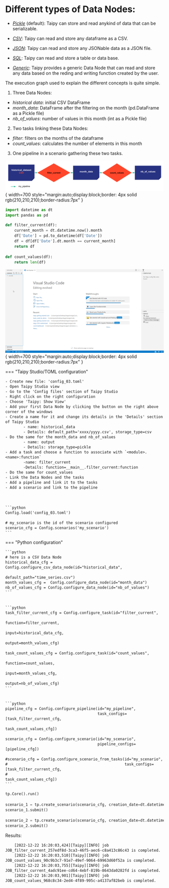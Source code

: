 
# Different types of Data Nodes:

- *[Pickle](https://docs.taipy.io/en/latest/manuals/core/config/data-node-config/#pickle)* (default): Taipy can store and read anykind of data that can be serializable.

- *[CSV](https://docs.taipy.io/en/latest/manuals/core/config/data-node-config/#csv)*: Taipy can read and store any dataframe as a CSV.

- *[JSON](https://docs.taipy.io/en/latest/manuals/core/config/data-node-config/#json)*: Taipy can read and store any JSONable data as a JSON file.

- *[SQL](https://docs.taipy.io/en/latest/manuals/core/config/data-node-config/#sql)*: Taipy can read and store a table or data base.

- *[Generic](https://docs.taipy.io/en/latest/manuals/core/config/data-node-config/#generic)*: Taipy provides a generic Data Node that can read and store any data based on the reding and writing function created by the user.

The execution graph used to explain the different concepts is quite simple.

1) Three Data Nodes:
- _historical data_: initial CSV DataFrame
- _month_data_: DataFrame after the filtering on the month (pd.DataFrame as a Pickle file)
- _nb_of_values_: number of values in this month (int as a Pickle file)

2) Two tasks linking these Data Nodes:
- _filter_: filters on the months of the dataframe
- _count_values_: calculates the number of elements in this month

3) One pipeline in a scenario gathering these two tasks.

![](config_03.svg){ width=700 style="margin:auto;display:block;border: 4px solid rgb(210,210,210);border-radius:7px" }

```python
import datetime as dt
import pandas as pd
```

```python
def filter_current(df):
    current_month = dt.datetime.now().month
    df['Date'] = pd.to_datetime(df['Date']) 
    df = df[df['Date'].dt.month == current_month]
    return df

def count_values(df):
    return len(df)
```


![](config_03.gif){ width=700 style="margin:auto;display:block;border: 4px solid rgb(210,210,210);border-radius:7px" }


=== "Taipy Studio/TOML configuration"

    - Create new file: 'config_03.toml'
    - Open Taipy Studio view
    - Go to the 'Config files' section of Taipy Studio
    - Right click on the right configuration
    - Choose 'Taipy: Show View'
    - Add your first Data Node by clicking the button on the right above corner of the windows
    - Create a name for it and change its details in the 'Details' section of Taipy Studio
            - name: historical_data
            - Details: default_path='xxxx/yyyy.csv', storage_type=csv
    - Do the same for the month_data and nb_of_values
            - name: output
            - Details: storage_type=pickle
    - Add a task and choose a function to associate with `<module>.<name>:function`
            -name: filter_current
            -Details: function=__main__.filter_current:function
    - Do the same for count_values
    - Link the Data Nodes and the tasks
    - Add a pipeline and link it to the tasks
    - Add a scenario and link to the pipeline



    ```python
    Config.load('config_03.toml')

    # my_scenario is the id of the scenario configured
    scenario_cfg = Config.scenarios('my_scenario')
    ```

=== "Python configuration"

    ```python
    # here is a CSV Data Node
    historical_data_cfg = Config.configure_csv_data_node(id="historical_data",
                                                         default_path="time_series.csv")
    month_values_cfg =  Config.configure_data_node(id="month_data")
    nb_of_values_cfg = Config.configure_data_node(id="nb_of_values")
    ```


    ```python
    task_filter_current_cfg = Config.configure_task(id="filter_current",
                                                     function=filter_current,
                                                     input=historical_data_cfg,
                                                     output=month_values_cfg)

    task_count_values_cfg = Config.configure_task(id="count_values",
                                                     function=count_values,
                                                     input=month_values_cfg,
                                                     output=nb_of_values_cfg)
    ```


    ```python
    pipeline_cfg = Config.configure_pipeline(id="my_pipeline",
                                             task_configs=[task_filter_current_cfg,
                                                           task_count_values_cfg])

    scenario_cfg = Config.configure_scenario(id="my_scenario",
                                             pipeline_configs=[pipeline_cfg])

    #scenario_cfg = Config.configure_scenario_from_tasks(id="my_scenario",
    #                                                    task_configs=[task_filter_current_cfg,
    #                                                                  task_count_values_cfg])
    ```


```Python
tp.Core().run()

scenario_1 = tp.create_scenario(scenario_cfg, creation_date=dt.datetime(2022,10,7), name="Scenario 2022/10/7")
scenario_1.submit()

scenario_2 = tp.create_scenario(scenario_cfg, creation_date=dt.datetime(2022,10,7), name="Scenario 2022/10/7")
scenario_2.submit()
```
Results:
```
    [2022-12-22 16:20:03,424][Taipy][INFO] job JOB_filter_current_257edf8d-3ca3-46f5-aec6-c8a413c86c43 is completed.
    [2022-12-22 16:20:03,510][Taipy][INFO] job JOB_count_values_90c9b3c7-91e7-49ef-9064-69963d60f52a is completed.
    [2022-12-22 16:20:03,755][Taipy][INFO] job JOB_filter_current_4adc91ee-cd64-4ebf-819b-8643da0282fd is completed.
    [2022-12-22 16:20:03,901][Taipy][INFO] job JOB_count_values_968c8c34-2ed4-4f89-995c-a4137af82beb is completed.
```
